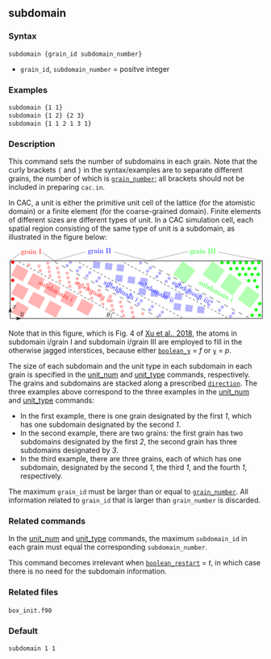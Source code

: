 ## subdomain

### Syntax

	subdomain {grain_id subdomain_number}

* `grain_id`, `subdomain_number` = positve integer

### Examples

	subdomain {1 1}
	subdomain {1 2} {2 3}
	subdomain {1 1 2 1 3 1}

### Description

This command sets the number of subdomains in each grain. Note that the curly brackets `{` and `}` in the syntax/examples are to separate different grains, the number of which is [`grain_number`](grain_num.md); all brackets should not be included in preparing `cac.in`.

In CAC, a unit is either the primitive unit cell of the lattice (for the atomistic domain) or a finite element (for the coarse-grained domain). Finite elements of different sizes are different types of unit. In a CAC simulation cell, each spatial region consisting of the same type of unit is a subdomain, as illustrated in the figure below:

![subdomain](fig/subdomain.png)

Note that in this figure, which is Fig. 4 of [Xu et al., 2018](http://dx.doi.org/10.1557/jmr.2018.8), the atoms in subdomain i/grain I and subdomain i/grain III are employed to fill in the otherwise jagged interstices, because either [`boolean_y`](zigzag.md) = _f_ or [`y`](boundary.md) = _p_.

The size of each subdomain and the unit type in each subdomain in each grain is specified in the [unit_num](unit_num.md) and [unit_type](unit_type.md) commands, respectively. The grains and subdomains are stacked along a prescribed [`direction`](grain_dir.md). The three examples above correspond to the three examples in the [unit_num](unit_num.md) and [unit_type](unit_type.md) commands:

* In the first example, there is one grain designated by the first _1_, which has one subdomain designated by the second _1_.
* In the second example, there are two grains: the first grain has two subdomains designated by the first _2_, the second grain has three subdomains designated by _3_.
* In the third example, there are three grains, each of which has one subdomain, designated by the second _1_, the third _1_, and the fourth _1_, respectively.

The maximum `grain_id` must be larger than or equal to [`grain_number`](grain_num.md). All information related to `grain_id` that is larger than `grain_number` is discarded.

### Related commands

In the [unit_num](unit_num.md) and [unit_type](unit_type.md) commands, the maximum `subdomain_id` in each grain must equal the corresponding `subdomain_number`.

This command becomes irrelevant when [`boolean_restart`](restart.md) = _t_, in which case there is no need for the subdomain information.

### Related files

`box_init.f90`

### Default

	subdomain 1 1
